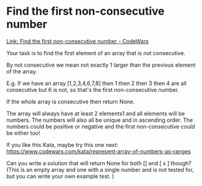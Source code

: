 # Find the first non-consecutive number
[Link: Find the first non-consecutive number - CodeWars](https://www.codewars.com/kata/58f8a3a27a5c28d92e000144/train/python)

Your task is to find the first element of an array that is not consecutive.

By not consecutive we mean not exactly 1 larger than the previous element of the array.

E.g. If we have an array [1,2,3,4,6,7,8] then 1 then 2 then 3 then 4 are all consecutive but 6 is not, so that's the first non-consecutive number.

If the whole array is consecutive then return None.

The array will always have at least 2 elements1 and all elements will be numbers. The numbers will also all be unique and in ascending order. The numbers could be positive or negative and the first non-consecutive could be either too!

If you like this Kata, maybe try this one next: https://www.codewars.com/kata/represent-array-of-numbers-as-ranges

Can you write a solution that will return None for both [] and [ x ] though? (This is an empty array and one with a single number and is not tested for, but you can write your own example test. )
